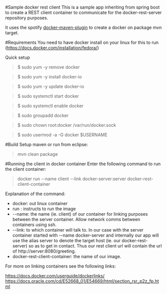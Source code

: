 #Sample docker rest client
This is a sample app inheriting from spring boot to create a REST client container to communicate for the docker-rest-server repository purposes.

It uses the spotify [docker-maven-plugin](https://github.com/spotify/docker-maven-plugin "docker-maven-plugin") to create a docker on package mvn target.

#Requirements
You need to have docker install on your linux for this to run (https://docs.docker.com/installation/fedora/)

Quick setup

>$ sudo yum -y remove docker


>$ sudo yum -y install docker-io


>$ sudo yum -y update docker-io

>$ sudo systemctl start docker

>$ sudo systemctl enable docker

>$ sudo groupadd docker

>$ sudo chown root:docker /var/run/docker.sock

>$ sudo usermod -a -G docker $USERNAME

#Build
Setup maven or run from eclipse:

>mvn clean package

#Running the client in docker container
Enter the following command to run the client container:

> docker run --name client --link docker-server:server docker-rest-client-container

Explanation of the command:

* docker: out linux container
* run   : instructs to run the image 
* --name: the name (ie. client) of our container for linking purposes between the server container. Allow network comms between containers using ssh.
* --link: to which container will talk to. In our case with the server container started with --name docker-server and internally our app will use the alias server to denote the target host (ie. our docker-rest-server) so as to get in contact. Thus our rest client url will contain the url of http://server:8080/greeting.
* docker-rest-client-container: the name of our image.

For more on linking containers see the following links:

<a href=https://docs.docker.com/userguide/dockerlinks/>https://docs.docker.com/userguide/dockerlinks/</a>
<br/>
<a href=https://docs.oracle.com/cd/E52668_01/E54669/html/section_rsr_p2z_fp.html>https://docs.oracle.com/cd/E52668_01/E54669/html/section_rsr_p2z_fp.html</a>